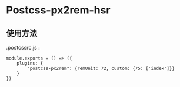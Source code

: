 # Postcss-px2rem-hsr

## 使用方法

.postcssrc.js :

```
module.exports = () => ({
    plugins: {
        "postcss-px2rem": {remUnit: 72, custom: {75: ['index']}}
    }
})

```
